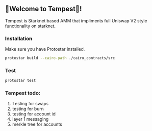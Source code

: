 								
 

 ##       🌊Welcome to Tempest🌊!
  
Tempest is Starknet based AMM that impliments full Uniswap V2 style functionality on starknet.   
 
### Installation

Make sure you have Protostar installed.

```sh
protostar build --cairo-path ./cairo_contracts/src
```

### Test

```sh
protostar test 
```

### Tempest todo:
 
   1) Testing for swaps
   2) testing for burn
   3) testing for account id
   4) layer 1 messaging
   5) merkle tree for accounts
